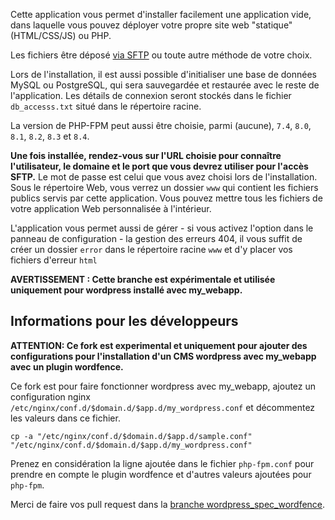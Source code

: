 Cette application vous permet d'installer facilement une application vide, dans laquelle vous pouvez déployer votre propre site web "statique" (HTML/CSS/JS) ou PHP.

Les fichiers être déposé [via SFTP](https://yunohost.org/fr/filezilla) ou toute autre méthode de votre choix.

Lors de l'installation, il est aussi possible d'initialiser une base de données MySQL ou PostgreSQL, qui sera sauvegardée et restaurée avec le reste de l'application. Les détails de connexion seront stockés dans le fichier `db_accesss.txt` situé dans le répertoire racine.

La version de PHP-FPM peut aussi être choisie, parmi (aucune), `7.4`, `8.0`, `8.1`, `8.2`, `8.3` et `8.4`.

**Une fois installée, rendez-vous sur l'URL choisie pour connaître l'utilisateur, le domaine et le port que vous devrez utiliser pour l'accès SFTP.** Le mot de passe est celui que vous avez choisi lors de l'installation. Sous le répertoire Web, vous verrez un dossier `www` qui contient les fichiers publics servis par cette application. Vous pouvez mettre tous les fichiers de votre application Web personnalisée à l'intérieur.

L'application vous permet aussi de gérer - si vous activez l'option dans le panneau de configuration - la gestion des erreurs 404, il vous suffit de créer un dossier `error` dans le répertoire racine `www` et d'y placer vos fichiers d'erreur `html` 

**AVERTISSEMENT : Cette branche est expérimentale et utilisée uniquement pour wordpress installé avec my_webapp.** 

## Informations pour les développeurs

**ATTENTION: Ce fork est experimental et uniquement pour ajouter des configurations pour l'installation d'un CMS wordpress avec my_webapp avec un plugin wordfence.**

Ce fork est pour faire fonctionner wordpress avec my_webapp, ajoutez un configuration nginx `/etc/nginx/conf.d/$domain.d/$app.d/my_wordpress.conf` et décommentez les valeurs dans ce fichier.


```
cp -a "/etc/nginx/conf.d/$domain.d/$app.d/sample.conf" "/etc/nginx/conf.d/$domain.d/$app.d/my_wordpress.conf"
```

Prenez en considération la ligne ajoutée dans le fichier `php-fpm.conf` pour prendre en compte le plugin wordfence et d'autres valeurs ajoutées pour `php-fpm`.

Merci de faire vos pull request dans la [branche wordpress_spec_wordfence](https://github.com/rodinux/my_webapp_ynh/tree/worpress_spec_wordfence).